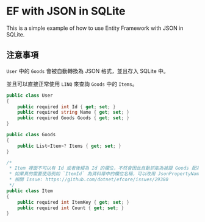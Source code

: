 # EF with JSON in SQLite

This is a simple example of how to use Entity Framework with JSON in SQLite.

## 注意事項

`User` 中的 `Goods` 會被自動轉換為 JSON 格式，並且存入 SQLite 中。

並且可以直接正常使用 `LINQ` 來查詢 `Goods` 中的 `Items`。

```csharp
public class User
{
    public required int Id { get; set; }
    public required string Name { get; set; }
    public required Goods Goods { get; set; }
}

public class Goods
{
    public List<Item>? Items { get; set; }
}

/*
 * Item 裡面不可以有 Id 或者後綴為 Id 的欄位，不然會因此自動抓取為被跟 Goods 配為主鍵
 * 如果真的需要使用例如 `ItemId` 為資料庫中的欄位名稱，可以改用 JsonPropertyName 來指定，或者使用 Fluent API 來指定
 * 相關 Issue: https://github.com/dotnet/efcore/issues/29380
 */
public class Item
{
    public required int ItemKey { get; set; }
    public required int Count { get; set; }
}
```